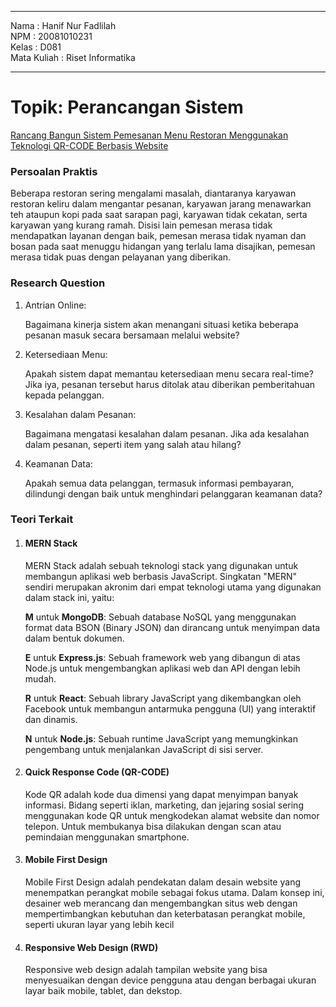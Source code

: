 
<hr>

Nama : Hanif Nur Fadlilah <br>
NPM : 20081010231 <br>
Kelas : D081 <br>
Mata Kuliah : Riset Informatika
<hr>

<h1>Topik: Perancangan Sistem</h1>

<ins>Rancang Bangun Sistem Pemesanan Menu Restoran Menggunakan Teknologi QR-CODE Berbasis Website</ins>

<h3>Persoalan Praktis</h3>
<p>Beberapa restoran sering mengalami masalah,
diantaranya karyawan restoran keliru dalam mengantar pesanan, karyawan
jarang menawarkan teh ataupun kopi pada saat sarapan pagi, karyawan tidak
cekatan, serta karyawan yang kurang ramah. Disisi lain pemesan merasa tidak
mendapatkan layanan dengan baik, pemesan merasa tidak nyaman dan bosan pada 
saat menuggu hidangan yang terlalu lama disajikan, pemesan merasa tidak puas
dengan pelayanan yang diberikan.</p>

<h3>Research Question</h3>
<ol>
    <li>
        <p>Antrian Online:</p>
        <span>Bagaimana kinerja sistem akan menangani situasi ketika beberapa pesanan masuk secara bersamaan melalui website?</span>
    </li>
    <li>
        <p>Ketersediaan Menu:</p>
        <span>Apakah sistem dapat memantau ketersediaan menu secara real-time? Jika iya, pesanan tersebut harus ditolak atau diberikan pemberitahuan kepada pelanggan.</span>
    </li>
    <li>
        <p>Kesalahan dalam Pesanan:</p>
        <span>Bagaimana mengatasi kesalahan dalam pesanan. Jika ada kesalahan dalam pesanan, seperti item yang salah atau hilang?</span>
    </li>
    <li>
        <p>Keamanan Data:</p>
        <span>Apakah semua data pelanggan, termasuk informasi pembayaran, dilindungi dengan baik untuk menghindari pelanggaran keamanan data?</span>
    </li>
</ol>

<h3>Teori Terkait</h3>

<ol>
    <li>
        <h4>MERN Stack</h4>
        <span>MERN Stack adalah sebuah teknologi stack yang digunakan untuk membangun aplikasi web berbasis JavaScript. Singkatan "MERN" sendiri merupakan akronim dari empat teknologi utama yang digunakan dalam stack ini, yaitu:</span>
        <p><strong>M</strong> untuk <strong>MongoDB</strong>: Sebuah database NoSQL yang menggunakan format data BSON (Binary JSON) dan dirancang untuk menyimpan data dalam bentuk dokumen. </p>
        <p><strong>E</strong> untuk <strong>Express.js</strong>: Sebuah framework web yang dibangun di atas Node.js untuk mengembangkan aplikasi web dan API dengan lebih mudah.</p>
        <p><strong>R</strong> untuk <strong>React</strong>: Sebuah library JavaScript yang dikembangkan oleh Facebook untuk membangun antarmuka pengguna (UI) yang interaktif dan dinamis.</p>
        <p><strong>N</strong> untuk <strong>Node.js</strong>: Sebuah runtime JavaScript yang memungkinkan pengembang untuk menjalankan JavaScript di sisi server.</p>
    </li>
    <li>
        <h4>Quick Response Code (QR-CODE)</h4>
        <span>Kode QR adalah kode dua dimensi yang dapat menyimpan banyak informasi. Bidang seperti iklan, marketing, dan jejaring sosial sering menggunakan kode QR untuk mengkodekan alamat website dan nomor telepon. Untuk membukanya bisa dilakukan dengan scan  atau pemindaian menggunakan smartphone.</span>
    </li>
     <li>
        <h4>Mobile First Design</h4>
        <span>Mobile First Design adalah pendekatan dalam desain website yang menempatkan perangkat mobile sebagai fokus utama. Dalam konsep ini, desainer web merancang dan mengembangkan situs web dengan mempertimbangkan kebutuhan dan keterbatasan perangkat mobile, seperti ukuran layar yang lebih kecil</span>
    </li>
    <li>
        <h4>Responsive Web Design (RWD)</h4>
        <span>Responsive web design adalah tampilan website yang bisa menyesuaikan dengan device pengguna atau dengan berbagai ukuran layar baik mobile, tablet, dan dekstop.</span>
    </li>

</ol>

